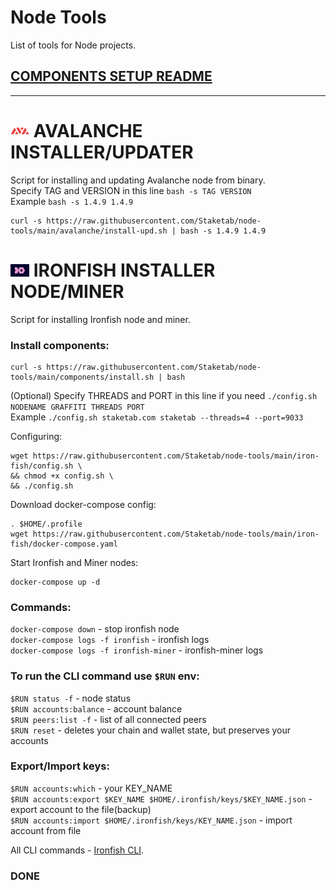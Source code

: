 # Node Tools
List of tools for Node projects.

## [COMPONENTS SETUP README](https://github.com/Staketab/node-tools/blob/main/components/README.md)
----------------

# ![alt_tag](src/avax.png) AVALANCHE INSTALLER/UPDATER  
Script for installing and updating Avalanche node from binary.  
Specify TAG and VERSION in this line `bash -s TAG VERSION`  
Example `bash -s 1.4.9 1.4.9`  
```
curl -s https://raw.githubusercontent.com/Staketab/node-tools/main/avalanche/install-upd.sh | bash -s 1.4.9 1.4.9
```

# ![alt_tag](src/iron.png) IRONFISH INSTALLER NODE/MINER
Script for installing Ironfish node and miner.  

### Install components:  
```
curl -s https://raw.githubusercontent.com/Staketab/node-tools/main/components/install.sh | bash
```

(Optional) Specify THREADS and PORT in this line if you need `./config.sh NODENAME GRAFFITI THREADS PORT`  
Example `./config.sh staketab.com staketab --threads=4 --port=9033`  
  
Configuring: 
```
wget https://raw.githubusercontent.com/Staketab/node-tools/main/iron-fish/config.sh \
&& chmod +x config.sh \
&& ./config.sh
```
Download docker-compose config:
```
. $HOME/.profile
wget https://raw.githubusercontent.com/Staketab/node-tools/main/iron-fish/docker-compose.yaml
```
Start Ironfish and Miner nodes:
```
docker-compose up -d
```
### Commands:  
`docker-compose down` - stop ironfish node  
`docker-compose logs -f ironfish` - ironfish logs  
`docker-compose logs -f ironfish-miner` - ironfish-miner logs  

### To run the CLI command use `$RUN` env:  
`$RUN status -f` - node status  
`$RUN accounts:balance` - account balance  
`$RUN peers:list -f` - list of all connected peers  
`$RUN reset` - deletes your chain and wallet state, but preserves your accounts  

### Export/Import keys:  
`$RUN accounts:which` - your KEY_NAME  
`$RUN accounts:export $KEY_NAME $HOME/.ironfish/keys/$KEY_NAME.json` - export account to the file(backup)  
`$RUN accounts:import $HOME/.ironfish/keys/KEY_NAME.json` - import account from file  

All CLI commands - [Ironfish CLI](https://ironfish.network/docs/onboarding/iron-fish-cli).

### DONE
